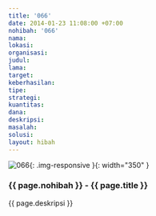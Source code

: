 ```yaml
---
title: '066'
date: 2014-01-23 11:08:00 +07:00
nohibah: '066'
nama:
lokasi:
organisasi:
judul:
lama:
target:
keberhasilan:
tipe:
strategi:
kuantitas:
dana:
deskripsi:
masalah:
solusi:
layout: hibah
---
```


![066](/static/img/hibahcms/066.png){: .img-responsive }{: width="350" }

### {{ page.nohibah }} - {{ page.title }}

{{ page.deskripsi }}
